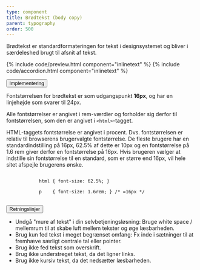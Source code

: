 ```yaml
---
type: component
title: Brødtekst (body copy)
parent: typography
order: 500
---
```


<p class="font-lead">Brødtekst er standardformateringen for tekst i designsystemet og bliver i særdeleshed brugt til afsnit af tekst.</p>

{% include code/preview.html component="inlinetext" %}
{% include code/accordion.html component="inlinetext" %}

<div class="accordion accordion-bordered">
  <button class="button-unstyled accordion-button"
      aria-expanded="false" aria-controls="bodycopy-docs-tech">
    Implementering
  </button>
  <div id="bodycopy-docs-tech" aria-hidden="true" class="accordion-content">
    <p>Fontstørrelsen for brødtekst er som udgangspunkt <strong>16px</strong>, og har en linjehøjde som svarer til 24px.</p>
    <p>Alle fontstørrelser er angivet i rem-værdier og forholder sig derfor til fontstørrelsen, som den er angivet i <code>&lt;html&gt;</code>-tagget.</p>
    <p>HTML-taggets fontstørrelse er angivet i procent. Dvs. fontstørrelsen er relativ til browserens brugervalgte fontstørrelse. De fleste brugere har en standardindstilling på 16px, 62.5% af dette er 10px og en fontstørrelse på 1.6 rem giver derfor en fontstørrelse på 16px. Hvis brugeren vælger at indstille sin fontstørrelse til en standard, som er større end 16px, vil hele sitet afspejle brugerens ønske.</p>
    <div class="code-highlight">
        <code>        
            html { font-size: 62.5%; } <br>
            p &nbsp;&nbsp;&nbsp;{ font-size: 1.6rem; } /* =16px */ <br>
        </code>
    </div>
  </div>
</div>

<div class="accordion accordion-bordered">
  <button class="button-unstyled accordion-button"
      aria-expanded="true" aria-controls="typobody-docs">
    Retningslinjer
  </button>
  <div id="typobody-docs" aria-hidden="false" class="accordion-content">
          <ul>
            <li>Undgå "mure af tekst" i din selvbetjeningsløsning: Bruge white space / mellemrum til at skabe luft mellem tekster og øge læsbarheden.</li>
            <li>Brug kun fed tekst i meget begrænset omfang: Fx inde i sætninger til at fremhæve særligt centrale tal eller pointer.</li>
            <li>Brug ikke fed tekst som overskrift.</li>
            <li>Brug ikke understreget tekst, da det ligner links.</li>
            <li>Brug ikke kursiv tekst, da det nedsætter læsbarheden.</li>
          </ul>
  </div>
</div>
